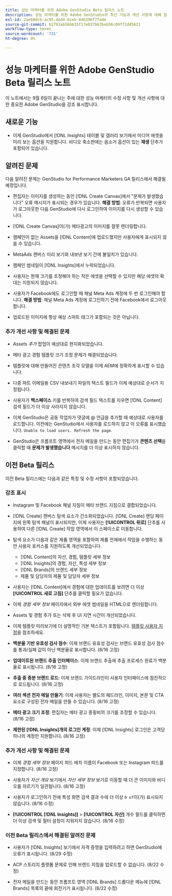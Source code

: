 ```yaml
---
title: 성능 마케터를 위한 Adobe GenStudio Beta 릴리스 노트
description: 성능 마케터를 위한 Adobe GenStudio의 최신 기능과 개선 사항에 대해 알아봅니다.
exl-id: 2ae60dcb-ac95-4ed4-bceb-84b396f7fa4e
source-git-commit: 62793ab56b635f17e037b63beb56c09ff2d45621
workflow-type: tm+mt
source-wordcount: '731'
ht-degree: 0%

---
```


# 성능 마케터를 위한 Adobe GenStudio Beta 릴리스 노트

이 노트에서는 9월 6일이 끝나는 주에 대한 성능 마케터의 수정 사항 및 개선 사항에 대한 중요한 Adobe GenStudio을 강조 표시합니다.

## 새로운 기능

* 이제 GenStudio에서 [!DNL Insights] 테이블 및 갤러리 보기에서 미디어 에셋을 미리 보는 옵션을 지원합니다. 비디오 축소판에는 음소거 옵션이 있는 **재생** 단추가 포함되어 있습니다. <!-- GS-4398 -->

## 알려진 문제

다음 알려진 문제는 GenStudio for Performance Marketers GA 릴리스에서 해결될 예정입니다.

* 편집자는 이미지를 생성하는 동안 [!DNL Create Canvas]에서 &quot;문제가 발생했습니다&quot; 오류 메시지가 표시되는 경우가 있습니다. **해결 방법**: 오류가 반복되면 사용자가 로그아웃한 다음 GenStudio에 다시 로그인하여 이미지를 다시 생성할 수 있습니다.  <!-- GS-4813 -->

* [!DNL Create Canvas]이(가) 메타광고의 이미지를 잘못 렌더링합니다. <!-- GS-4864 -->

* 캠페인이 없는 Assets을 [!DNL Content]에 업로드했지만 사용자에게 표시되지 않을 수 있습니다. <!-- GS-4815 -->

* MetaAds 캔버스 미리 보기와 내보낸 보기 간에 불일치가 있습니다. <!-- GS-4492 4401 -->

* 캠페인 썸네일이 [!DNL Insights]에서 누락되었습니다. <!-- GS-4648 -->

* 사용자는 현재 크기를 조정해야 하는 작은 에셋을 선택할 수 있지만 해당 에셋의 확대는 지원되지 않습니다. <!-- GS-3131 -->

* 사용자가 Facebook에도 로그인할 때 채널 Meta Ads 계정에 두 번 로그인해야 합니다. **해결 방법**: 채널 Meta Ads 계정에 로그인하기 전에 Facebook에서 로그아웃합니다.

* 업로드된 이미지에 항상 예상 스마트 태그가 포함되는 것은 아닙니다. <!-- GS-4856 -->

### 추가 개선 사항 및 해결된 문제

* _Assets 추가_ 팝업이 예상대로 현지화되었습니다. <!-- GS-3834 -->

* 메타 광고 경험 템플릿 크기 조정 문제가 해결되었습니다. <!-- GS-4174 -->

* 템플릿에 대해 만들어진 콘텐츠 조각 모델을 이제 AEM에 정확하게 표시할 수 있습니다. <!-- GS-4716 -->

* 다중 파트 이메일용 CSV 내보내기 파일의 텍스트 필드가 이제 예상대로 순서가 지정됩니다. <!-- GS-4013 -->

* 사용자가 **백스페이스** 키를 반복하여 검색 필드 텍스트를 지우면 [!DNL Content] 검색 필드가 더 이상 사라지지 않습니다.  <!-- GS-4543 -->

* 이제 GenStudio은 공동 작업자가 댓글에 @ 언급을 추가할 때 예상대로 사용자를 로드합니다. 이전에는 GenStudio에서 사용자를 로드하지 않고 이 오류를 표시했습니다. `Unable to load users. Refresh the page`. <!-- GS-4113 -->

* GenStudio은 프롬프트 영역에서 전자 메일을 만드는 동안 편집기가 **콘텐츠 선택**&#x200B;을 클릭할 때 **문제가 발생했습니다** 메시지를 더 이상 표시하지 않습니다. <!-- GS-4879 -->

## 이전 Beta 릴리스

이전 Beta 릴리스에는 다음과 같은 특징 및 수정 사항이 포함되었습니다.

### 강조 표시

* Instagram 및 Facebook 채널 지침이 메타 브랜드 지침으로 결합되었습니다.

* [!DNL Create] 캔버스 탐색 요소가 간소화되었습니다. [!DNL Create] 랜딩 페이지에 왼쪽 탐색 패널이 표시되지만, 이제 사용자는 **[!UICONTROL 뒤로]** 단추를 사용하여 다른 [!DNL Create] 작업 영역에서 이 스페이스로 이동합니다.

* 탐색 요소가 다음과 같은 제품 영역을 포함하여 제품 전체에서 작업을 수행하는 동안 사용자 포커스를 지원하도록 개선되었습니다.

   * [!DNL Content]의 자산, 경험, 템플릿 세부 정보
   * [!DNL Insights]의 경험, 자산, 특성 세부 정보
   * [!DNL Brands]의 브랜드 세부 정보
   * 제품 및 담당자의 제품 및 담당자 세부 정보

* 사용자는 [!DNL Content]에서 경험에 대한 업데이트를 보려면 더 이상 **[!UICONTROL 새로 고침]** 단추를 클릭할 필요가 없습니다.

* 이제 _경험 세부 정보_ 페이지에서 외부 에셋 썸네일을 HTML으로 렌더링합니다.

* Assets 및 경험 추가 또는 삭제 후 UI 지연 시간이 개선되었습니다.

* 이제 템플릿 미리보기에 더 설명적인 기본 텍스트가 포함됩니다. [템플릿 사용자 지정](https://experienceleague.adobe.com/en/docs/genstudio/user-guide/content/templates/customize-template#template-preview)을 참조하세요.

* **백분율 기반 유효성 검사 점수**: 이제 브랜드 유효성 검사는 브랜드 유효성 검사 점수를 통과/실패 값이 아닌 백분율로 표시합니다. (8/16 고정)

* **업데이트된 브랜드 추출 인터페이스**: 이제 브랜드 추출에 추출 프로세스 완료가 백분율로 표시됩니다. (8/16 고정)

* **추출 중 증분 브랜드 로드**: 이제 브랜드 가이드라인이 사용자 인터페이스에 점진적으로 로드됩니다. (8/16 고정)

* **여러 섹션 전자 메일 만들기**: 이제 사용자는 별도의 헤드라인, 이미지, 본문 및 CTA 요소로 구성된 전자 메일을 만들 수 있습니다. (8/16 고정)

* **메타 광고 크기 조정**: 편집자는 메타 광고 종횡비의 크기를 조정할 수 있습니다. (8/16 고정)

* **제한된 [!DNL Insights]개의 로그인 계정**: 이제 [!DNL Insights] 로그인은 고객당 하나의 계정만 지원합니다. (8/16 고정)

### 추가 개선 사항 및 해결된 문제

* 이제 _경험 세부 정보_ 페이지 피드 배치 이름이 Facebook 또는 Instagram 피드를 지정합니다. (8/16 고정)

* 사용자가 _자산 개요_ 보기에서 _자산 세부 정보_ 보기로 이동할 때 더 큰 이미지와 비디오를 자르기가 일관됩니다. (8/16 고정)

* 사용자가 로그인하기 전에 특성 화면 검색 결과 수에 더 이상 `0 of`이(가) 표시되지 않습니다. (8/16 수정) <!-- GS-3665 -->

* **[!UICONTROL [!DNL Insights]]** > **[!UICONTROL 자산]** 개수 필드를 클릭하면 더 이상 검색 및 필터 설정이 지워지지 않습니다. (8/16 수정) <!-- GS-3476 -->

### 이전 Beta 릴리스에서 해결된 알려진 문제

* 사용자가 [!DNL Insights] 보기에서 자격 증명을 입력하려고 하면 GenStudio에 오류가 표시됩니다. (8/29 수정) <!-- GS-4689 -->

* ACP 스토리지 플랫폼 문제로 인해 브랜드 지침을 업로드할 수 없습니다. (8/22 수정) <!-- GS-4369 -->

* 전자 메일을 만드는 동안 프롬프트 영역 [!DNL Brands] 드롭다운 메뉴에 [!DNL Brands] 목록의 끝에 회전기가 표시됩니다. (8/22 수정) <!-- GS-4077 -->
